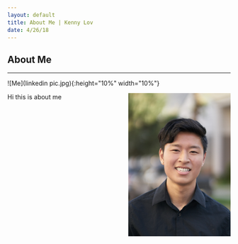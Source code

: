```yaml
---
layout: default
title: About Me | Kenny Lov
date: 4/26/18
---
```


## About Me
---
![Me](linkedin pic.jpg){:height="10%" width="10%"}

<img style="float: right;width:231px;height:323px;" src="linkedin pic.jpg">

Hi this is about me 
